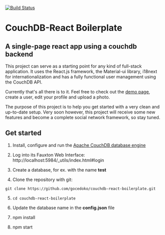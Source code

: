[![Build Status](https://travis-ci.com/gocedoko/couchdb-react-boilerplate.svg?branch=master)](https://travis-ci.com/gocedoko/couchdb-react-boilerplate)

# CouchDB-React Boilerplate

## A single-page react app using a couchdb backend

This project can serve as a starting point for any kind of full-stack application. It uses the React.js framework, the Material-ui library, i18next for internationalization and has a fully functional user management using the CouchDB API.

Currently that's all there is to it. Feel free to check out the [demo page](https://gocedoko.github.io/couchdb-react-boilerplate/), create a user, edit your profile and upload a photo. 

The purpose of this project is to help you get started with a very clean and up-to-date setup. Very soon however, this project will receive some new features and become a complete social network framework, so stay tuned.


## Get started

1. Install, configure and run the [Apache CouchDB database engine](http://couchdb.apache.org/)

2. Log into its Fauxton Web Interface: http://localhost:5984/_utils/index.html#login

3. Create a database, for ex. with the name **test**

4. Clone the repository with git: 

`git clone https://github.com/gocedoko/couchdb-react-boilerplate.git`

5. `cd couchdb-react-boilerplate`

6. Update the database name in the **config.json** file

7. npm install

8. npm start
